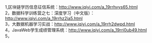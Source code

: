 1,区块链学历信息征信系统：http://www.iqiyi.com/a_19rrhvys65.html    
2，数据科学训练营之七：深度学习（中文版）：http://www.iqiyi.com/a_19rrhz2ia5.html    
3，大数据机器学习实战：http://www.iqiyi.com/a_19rrh2dwpd.html    
4，JavaWeb学生成绩管理系统：http://www.iqiyi.com/a_19rri0ub49.html    
5，
